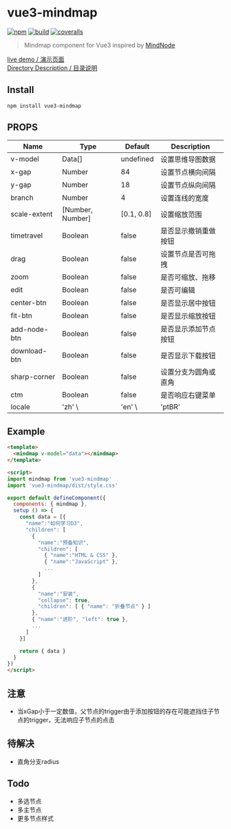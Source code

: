 # vue3-mindmap

[![npm](https://img.shields.io/npm/v/vue3-mindmap)](https://www.npmjs.com/package/vue3-mindmap)
[![build](https://github.com/hellowuxin/vue3-mindmap/actions/workflows/blank.yml/badge.svg)](https://github.com/hellowuxin/vue3-mindmap/actions)
[![coveralls](https://img.shields.io/coveralls/github/hellowuxin/vue3-mindmap)](https://coveralls.io/github/hellowuxin/vue3-mindmap)

> Mindmap component for Vue3 inspired by [MindNode](https://mindnode.com)

[live demo / 演示页面](https://5xin.xyz/vue3-mindmap)  
[Directory Description / 目录说明](./Directory.md)

## Install

```sh
npm install vue3-mindmap
```

## PROPS

| Name         | Type             | Default    | Description |
|--------------|------------------|------------|-------------|
| v-model      | Data[]           | undefined  | 设置思维导图数据    |
| x-gap        | Number           | 84         | 设置节点横向间隔    |
| y-gap        | Number           | 18         | 设置节点纵向间隔    |
| branch       | Number           | 4          | 设置连线的宽度     |
| scale-extent | [Number, Number] | [0.1, 0.8] | 设置缩放范围      |
| timetravel   | Boolean          | false      | 是否显示撤销重做按钮  |
| drag         | Boolean          | false      | 设置节点是否可拖拽   |
| zoom         | Boolean          | false      | 是否可缩放、拖移    |
| edit         | Boolean          | false      | 是否可编辑       |
| center-btn   | Boolean          | false      | 是否显示居中按钮    |
| fit-btn      | Boolean          | false      | 是否显示缩放按钮    |
| add-node-btn | Boolean          | false      | 是否显示添加节点按钮  |
| download-btn | Boolean          | false      | 是否显示下载按钮    |
| sharp-corner | Boolean          | false      | 设置分支为圆角或直角  |
| ctm          | Boolean          | false      | 是否响应右键菜单    |
| locale       | 'zh' \           | 'en' \     | 'ptBR'      | 'zh'       | i18n                  |

## Example

```html
<template>
  <mindmap v-model="data"></mindmap>
</template>

<script>
import mindmap from 'vue3-mindmap'
import 'vue3-mindmap/dist/style.css'

export default defineComponent({
  components: { mindmap },
  setup () => {
    const data = [{
      "name":"如何学习D3",
      "children": [
        {
          "name":"预备知识",
          "children": [
            { "name":"HTML & CSS" },
            { "name":"JavaScript" },
            ...
          ]
        },
        {
          "name":"安装",
          "collapse": true,
          "children": [ { "name": "折叠节点" } ]
        },
        { "name":"进阶", "left": true },
        ...
      ]
    }]

    return { data }
  }
})
</script>
```

## 注意

- 当xGap小于一定数值，父节点的trigger由于添加按钮的存在可能遮挡住子节点的trigger，无法响应子节点的点击

## 待解决

- 直角分支radius

## Todo

- 多选节点
- 多主节点
- 更多节点样式
